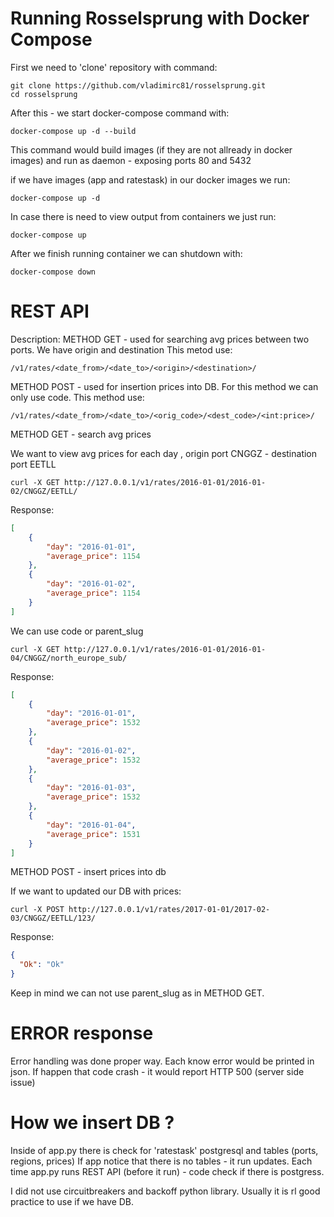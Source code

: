 # Running Rosselsprung with Docker Compose 

First we need to 'clone' repository with command:

```
git clone https://github.com/vladimirc81/rosselsprung.git
cd rosselsprung
```

After this - we start docker-compose command with:

```
docker-compose up -d --build
```

This command would build images (if they are not allready in docker images)
and run as daemon - exposing ports 80 and 5432

if we have images (app and ratestask) in our docker images we run:

```
docker-compose up -d
```

In case there is need to view output from containers we just run:

```
docker-compose up
```


After we finish running container we can shutdown with:

```
docker-compose down
```



# REST API 
Description:
METHOD GET - used for searching avg prices between two ports. We have origin and destination
This metod use: 
```
/v1/rates/<date_from>/<date_to>/<origin>/<destination>/ 
```
METHOD POST - used for insertion prices into DB. For this method we can only use code. 
This method use: 
```
/v1/rates/<date_from>/<date_to>/<orig_code>/<dest_code>/<int:price>/
```

METHOD GET - search avg prices

We want to view avg prices for each day , origin port CNGGZ - destination port EETLL

```
curl -X GET http://127.0.0.1/v1/rates/2016-01-01/2016-01-02/CNGGZ/EETLL/
```
Response:
```json
[
    {
        "day": "2016-01-01",
        "average_price": 1154
    },
    {
        "day": "2016-01-02",
        "average_price": 1154
    }
]
```


We can use code or parent_slug 
```
curl -X GET http://127.0.0.1/v1/rates/2016-01-01/2016-01-04/CNGGZ/north_europe_sub/
```
Response:
```json
[
    {
        "day": "2016-01-01",
        "average_price": 1532
    },
    {
        "day": "2016-01-02",
        "average_price": 1532
    },
    {
        "day": "2016-01-03",
        "average_price": 1532
    },
    {
        "day": "2016-01-04",
        "average_price": 1531
    }
]
```

METHOD POST - insert prices into db

If we want to updated our DB with prices:
```
curl -X POST http://127.0.0.1/v1/rates/2017-01-01/2017-02-03/CNGGZ/EETLL/123/
```
Response:
```json
{
  "Ok": "Ok"
}
```

Keep in mind we can not use parent_slug as in METHOD GET. 


# ERROR response

Error handling was done proper way. Each know error would be printed in json. 
If happen that code crash - it would report HTTP 500 (server side issue)

# How we insert DB ? 

Inside of app.py there is check for 'ratestask' postgresql and tables (ports, regions, prices)
If app notice that there is no tables - it run updates. 
Each time app.py runs REST API (before it run) - code check if there is postgress.

I did not use circuitbreakers and backoff python library. 
Usually it is rl good practice to use if we have DB. 